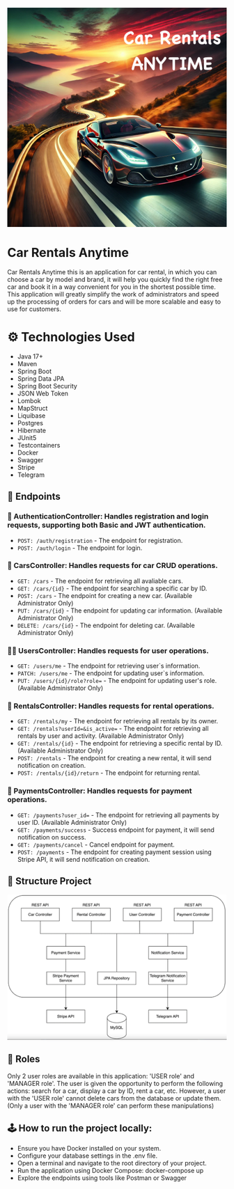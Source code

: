 ![Car Rentals Anytime.png](Images/Car%20Rentals%20Anytime.png)

# **Car Rentals Anytime**

Car Rentals Anytime this is an application for car rental, in which you can choose a car by model and brand, it will help you quickly find the right free car and book it in a way convenient for you in the shortest possible time. This application will greatly simplify the work of administrators and speed up the processing of orders for cars and will be more scalable and easy to use for customers.

#  ⚙️ Technologies Used
* Java 17+
* Maven
* Spring Boot
* Spring Data JPA
* Spring Boot Security
* JSON Web Token
* Lombok
* MapStruct
* Liquibase
* Postgres
* Hibernate
* JUnit5
* Testcontainers
* Docker
* Swagger
* Stripe
* Telegram

## 🔗 Endpoints
### 🔑 AuthenticationController: Handles registration and login requests, supporting both Basic and JWT authentication.
- `POST: /auth/registration` - The endpoint for registration.
- `POST: /auth/login` - The endpoint for login.

### 🚗 CarsController: Handles requests for car CRUD operations.
- `GET: /cars` - The endpoint for retrieving all avaliable cars.
- `GET: /cars/{id}` - The endpoint for searching a specific car by ID.
- `POST: /cars` - The endpoint for creating a new  car. (Available Administrator Only)
- `PUT: /cars/{id}` - The endpoint for updating car information. (Available Administrator Only)
- `DELETE: /cars/{id}` - The endpoint for deleting car. (Available Administrator Only)

### 👦👧 UsersController: Handles requests for user operations.
- `GET: /users/me` - The endpoint for retrieving user`s information.
- `PATCH: /users/me` - The endpoint for updating user`s information.
- `PUT: /users/{id}/role?role=` - The endpoint for updating user's role. (Available Administrator Only)

### 🛒 RentalsController: Handles requests for rental operations.
- `GET: /rentals/my` - The endpoint for retrieving all rentals by its owner.
- `GET: /rentals?userId=&is_active=` - The endpoint for retrieving all rentals by user and activity. (Available Administrator Only)
- `GET: /rentals/{id}` - The endpoint for retrieving a specific rental by ID. (Available Administrator Only)
- `POST: /rentals` - The endpoint for creating a new rental, it will send notification on creation.
- `POST: /rentals/{id}/return` - The endpoint for returning rental.

###  💸 PaymentsController: Handles requests for payment operations.
- `GET: /payments?user_id=` - The endpoint for retrieving all payments by user ID. (Available Administrator Only)
- `GET: /payments/success` - Success endpoint for payment, it will send notification on success.
- `GET: /payments/cancel` - Cancel endpoint for payment.
- `POST: /payments` - The endpoint for creating payment session using Stripe API, it will send notification on creation.

## 🔗 Structure Project
![Project Structure.png](Images/Project%20structure.png)

## 🔗 Roles
Only 2 user roles are available in this application: 'USER role' and 'MANAGER role'.
The user is given the opportunity to perform the following actions: search for a car, display a car by ID, rent a car, etc.
However, a user with the 'USER role' cannot delete cars from the database or update them. (Only a user with the 'MANAGER role' can perform these manipulations)

## 🕹️ How to run the project locally:
* Ensure you have Docker installed on your system.
* Configure your database settings in the .env file.
* Open a terminal and navigate to the root directory of your project.
* Run the application using Docker Compose: docker-compose up
* Explore the endpoints using tools like Postman or Swagger
